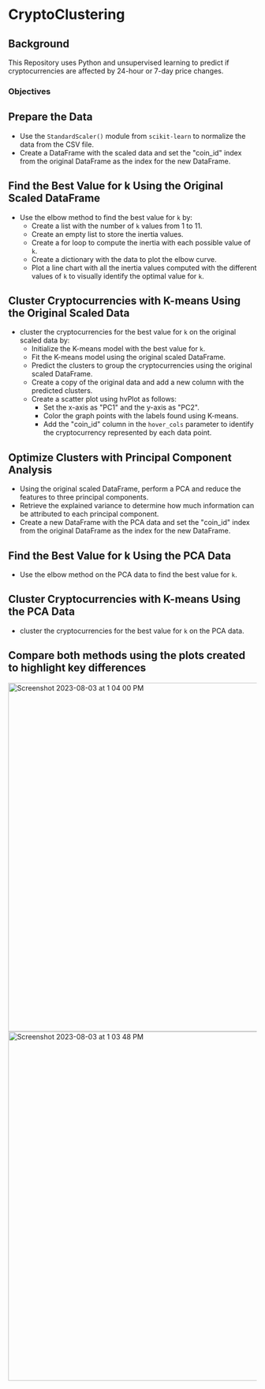 # CryptoClustering
Background
---------
This Repository uses Python and unsupervised learning to predict if cryptocurrencies are affected by 24-hour or 7-day price changes.
### Objectives
## Prepare the Data
- Use the `StandardScaler()` module from `scikit-learn` to normalize the data from the CSV file.
- Create a DataFrame with the scaled data and set the "coin_id" index from the original DataFrame as the index for the new DataFrame.
## Find the Best Value for k Using the Original Scaled DataFrame
- Use the elbow method to find the best value for `k` by:
  - Create a list with the number of `k` values from 1 to 11.
  - Create an empty list to store the inertia values.
  - Create a for loop to compute the inertia with each possible value of `k`.
  - Create a dictionary with the data to plot the elbow curve.
  - Plot a line chart with all the inertia values computed with the different values of `k` to visually identify the optimal value for `k`.
## Cluster Cryptocurrencies with K-means Using the Original Scaled Data
- cluster the cryptocurrencies for the best value for `k` on the original scaled data by:
  - Initialize the K-means model with the best value for `k`.
  - Fit the K-means model using the original scaled DataFrame.
  - Predict the clusters to group the cryptocurrencies using the original scaled DataFrame.
  - Create a copy of the original data and add a new column with the predicted clusters.
  - Create a scatter plot using hvPlot as follows:
    - Set the x-axis as "PC1" and the y-axis as "PC2".
    - Color the graph points with the labels found using K-means.
    - Add the "coin_id" column in the `hover_cols` parameter to identify the cryptocurrency represented by each data point.
## Optimize Clusters with Principal Component Analysis
- Using the original scaled DataFrame, perform a PCA and reduce the features to three principal components.
- Retrieve the explained variance to determine how much information can be attributed to each principal component.
- Create a new DataFrame with the PCA data and set the "coin_id" index from the original DataFrame as the index for the new DataFrame.
## Find the Best Value for k Using the PCA Data
- Use the elbow method on the PCA data to find the best value for `k`.
## Cluster Cryptocurrencies with K-means Using the PCA Data
-  cluster the cryptocurrencies for the best value for `k` on the PCA data.
## Compare both methods using the plots created to highlight key differences
<img width="707" alt="Screenshot 2023-08-03 at 1 04 00 PM" src="https://github.com/m-janssens-boop/CryptoClustering/assets/127706155/09dc2586-438d-41ef-8c10-546dff335878">

<img width="708" alt="Screenshot 2023-08-03 at 1 03 48 PM" src="https://github.com/m-janssens-boop/CryptoClustering/assets/127706155/4d71e50a-aa34-4dae-a6de-058643d99076">
